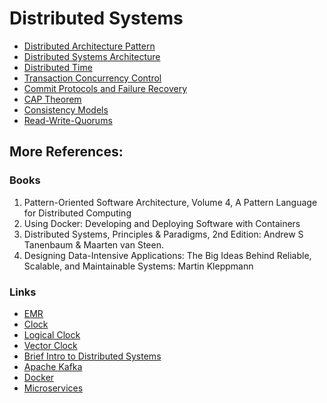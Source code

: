 # Distributed Systems

* [Distributed Architecture Pattern](distributed-architecture-pattern.md)
* [Distributed Systems Architecture](distributed-systems-architecture.md)
* [Distributed Time](distributed-time.md)
* [Transaction Concurrency Control](transaction-concurrency-control.md)
* [Commit Protocols and Failure Recovery](commit-protocols-failure-recovery.md)
* [CAP Theorem](CAP-Theorem.md)
* [Consistency Models](consistency-models.md)
* [Read-Write-Quorums](read-write-quoroms.md)

## More References:
### Books
1. Pattern-Oriented Software Architecture, Volume 4, A Pattern Language for Distributed Computing
2. Using Docker: Developing and Deploying Software with Containers
3. Distributed Systems, Principles & Paradigms, 2nd Edition: Andrew S Tanenbaum & Maarten van Steen.
4. Designing Data-Intensive Applications: The Big Ideas Behind Reliable, Scalable, and Maintainable Systems: Martin Kleppmann

### Links
* [EMR](https://aws.amazon.com/emr/)
* [Clock](https://www.mdpi.com/1424-8220/20/20/5928/htm)
* [Logical Clock](https://wintermade.it/blog/posts/logical-clocks-lamport-timestamps.html)
* [Vector Clock](https://en.wikipedia.org/wiki/Vector_clock)
* [Brief Intro to Distributed Systems](https://link.springer.com/article/10.1007/s00607-016-0508-7)
* [Apache Kafka](https://kafka.apache.org/intro)
* [Docker](https://www.docker.com/)
* [Microservices](https://martinfowler.com/articles/microservices.html)
